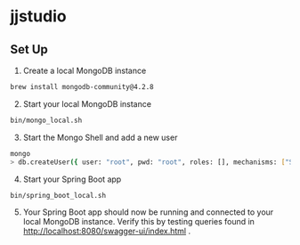 # jjstudio

## Set Up
1. Create a local MongoDB instance
```bash
brew install mongodb-community@4.2.8
```
2. Start your local MongoDB instance
```bash
bin/mongo_local.sh
```
3. Start the Mongo Shell and add a new user
```bash
mongo
> db.createUser({ user: "root", pwd: "root", roles: [], mechanisms: ["SCRAM-SHA-1"] })
```
4. Start your Spring Boot app
```bash
bin/spring_boot_local.sh
```
5. Your Spring Boot app should now be running and connected to your local MongoDB instance. Verify this by testing queries found in [http://localhost:8080/swagger-ui/index.html](http://localhost:8080/swagger-ui/index.html) .
